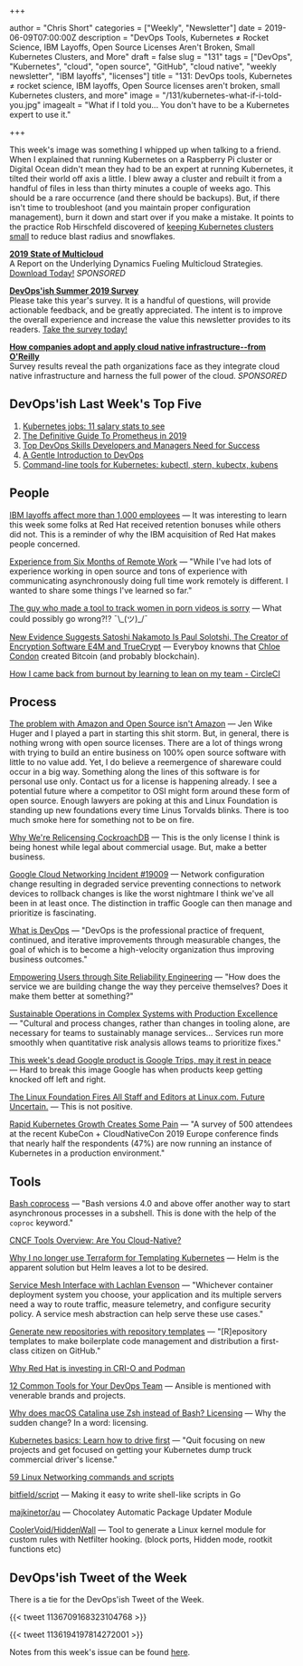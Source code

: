 +++

author = "Chris Short"
categories = ["Weekly", "Newsletter"]
date = 2019-06-09T07:00:00Z
description = "DevOps Tools, Kubernetes ≠ Rocket Science, IBM Layoffs, Open Source Licenses Aren't Broken, Small Kubernetes Clusters, and More"
draft = false
slug = "131"
tags = ["DevOps", "Kubernetes", "cloud", "open source", "GitHub", "cloud native", "weekly newsletter", "IBM layoffs", "licenses"]
title = "131: DevOps tools, Kubernetes ≠ rocket science, IBM layoffs, Open Source licenses aren't broken, small Kubernetes clusters, and more"
image = "/131/kubernetes-what-if-i-told-you.jpg"
imagealt = "What if I told you... You don't have to be a Kubernetes expert to use it."

+++

This week's image was something I whipped up when talking to a friend. When I explained that running Kubernetes on a Raspberry Pi cluster or Digital Ocean didn't mean they had to be an expert at running Kubernetes, it tilted their world off axis a little. I blew away a cluster and rebuilt it from a handful of files in less than thirty minutes a couple of weeks ago. This should be a rare occurrence (and there should be backups). But, if there isn't time to troubleshoot (and you maintain proper configuration management), burn it down and start over if you make a mistake. It points to the practice Rob Hirschfeld discovered of [keeping Kubernetes clusters small](https://thenewstack.io/the-optimal-kubernetes-cluster-size-lets-look-at-the-data/) to reduce blast radius and snowflakes.

[**2019 State of Multicloud**](https://turbonomic.com/state-of-multicloud/?utm_campaign=7012o000001oRz6AAE)  
A Report on the Underlying Dynamics Fueling Multicloud Strategies. [Download Today!](https://turbonomic.com/state-of-multicloud/?utm_campaign=7012o000001oRz6AAE) *SPONSORED*

[**DevOps'ish Summer 2019 Survey**](https://devopsi.sh/survey)  
Please take this year's survey. It is a handful of questions, will provide actionable feedback, and be greatly appreciated. The intent is to improve the overall experience and increase the value this newsletter provides to its readers. [Take the survey today!](https://devopsi.sh/survey)

[**How companies adopt and apply cloud native infrastructure--from O'Reilly**](https://www.oreilly.com/pub/cpc/224549)  
Survey results reveal the path organizations face as they integrate cloud native infrastructure and harness the full power of the cloud. *SPONSORED*

## DevOps'ish Last Week's Top Five

1. [Kubernetes jobs: 11 salary stats to see](https://enterprisersproject.com/article/2019/5/kubernetes-jobs-11-salary-statistics)
1. [The Definitive Guide To Prometheus in 2019](http://devconnected.com/the-definitive-guide-to-prometheus-in-2019/)
1. [Top DevOps Skills Developers and Managers Need for Success](https://www.cloudbees.com/blog/top-devops-skills-developers-and-managers-need-success)
1. [A Gentle Introduction to DevOps](http://ravikirans.com/gentle-introduction-to-devops/)
1. [Command-line tools for Kubernetes: kubectl, stern, kubectx, kubens](https://developers.redhat.com/blog/2019/05/27/command-line-tools-for-kubernetes-kubectl-stern-kubectx-kubens/)

## People

[IBM layoffs affect more than 1,000 employees](https://www.cnbc.com/2019/06/06/ibm-layoffs-affect-more-than-1000-employees.html) — It was interesting to learn this week some folks at Red Hat received retention bonuses while others did not. This is a reminder of why the IBM acquisition of Red Hat makes people concerned.

[Experience from Six Months of Remote Work](https://www.justingarrison.com/blog/six-months-remote/) — "While I've had lots of experience working in open source and tons of experience with communicating asynchronously doing full time work remotely is different. I wanted to share some things I've learned so far."

[The guy who made a tool to track women in porn videos is sorry](https://www.technologyreview.com/s/613607/facial-recognition-porn-database-privacy-gdpr-data-collection-policy/) — What could possibly go wrong?!? ¯\\\_(ツ)\_/¯

[New Evidence Suggests Satoshi Nakamoto Is Paul Solotshi, The Creator of Encryption Software E4M and TrueCrypt](https://www.investinblockchain.com/new-evidence-suggests-satoshi-nakamoto-is-paul-solotshi-the-creator-of-encryption-software-e4m-and-truecrypt/) — Everyboy knowns that [Chloe Condon](https://twitter.com/ChloeCondon) created Bitcoin (and probably blockchain).

[How I came back from burnout by learning to lean on my team - CircleCI](https://circleci.com/blog/how-i-came-back-from-burnout-by-learning-to-lean-on-my-team/)

## Process

[The problem with Amazon and Open Source isn't Amazon](https://anonymoushash.vmbrasseur.com/2019/06/07/the-problem-with-amazon-and-open-source-isnt-amazon/) — Jen Wike Huger and I played a part in starting this shit storm. But, in general, there is nothing wrong with open source licenses. There are a lot of things wrong with trying to build an entire business on 100% open source software with little to no value add. Yet, I do believe a reemergence of shareware could occur in a big way. Something along the lines of this software is for personal use only. Contact us for a license is happening already. I see a potential future where a competitor to OSI might form around these form of open source. Enough lawyers are poking at this and Linux Foundation is standing up new foundations every time Linus Torvalds blinks. There is too much smoke here for something not to be on fire.

[Why We're Relicensing CockroachDB](https://www.cockroachlabs.com/blog/oss-relicensing-cockroachdb/) — This is the only license I think is being honest while legal about commercial usage. But, make a better business.

[Google Cloud Networking Incident #19009](https://status.cloud.google.com/incident/cloud-networking/19009) — Network configuration change resulting in degraded service preventing connections to network devices to rollback changes is like the worst nightmare I think we've all been in at least once. The distinction in traffic Google can then manage and prioritize is fascinating.

[What is DevOps](https://devopsish.com/what-is-devops/) — "DevOps is the professional practice of frequent, continued, and iterative improvements through measurable changes, the goal of which is to become a high-velocity organization thus improving business outcomes."

[Empowering Users through Site Reliability Engineering](http://jasonhand.com/blog/empowering_users_through_site_reliability_engineering/) — "How does the service we are building change the way they perceive themselves? Does it make them better at something?"

[Sustainable Operations in Complex Systems with Production Excellence](https://www.infoq.com/articles/production-excellence-sustainable-operations-complex-systems/) — "Cultural and process changes, rather than changes in tooling alone, are necessary for teams to sustainably manage services... Services run more smoothly when quantitative risk analysis allows teams to prioritize fixes."

[This week's dead Google product is Google Trips, may it rest in peace](https://arstechnica.com/gadgets/2019/06/this-weeks-dead-google-product-is-google-trips-may-it-rest-in-peace/) — Hard to break this image Google has when products keep getting knocked off left and right.

[The Linux Foundation Fires All Staff and Editors at Linux.com. Future Uncertain.](http://techrights.org/2019/06/05/linux-com-future-uncertain/) — This is not positive.

[Rapid Kubernetes Growth Creates Some Pain](https://containerjournal.com/2019/06/04/rapid-kubernetes-growth-creates-some-pain/) — "A survey of 500 attendees at the recent KubeCon + CloudNativeCon 2019 Europe conference finds that nearly half the respondents (47%) are now running an instance of Kubernetes in a production environment."

## Tools

[Bash coprocess](https://medium.com/@copyconstruct/bash-coprocess-2092a93ad912) — "Bash versions 4.0 and above offer another way to start asynchronous processes in a subshell. This is done with the help of the `coproc` keyword."

[CNCF Tools Overview: Are You Cloud-Native?](https://epsagon.com/blog/cncf-tools-overview-are-you-cloud-native/)

[Why I no longer use Terraform for Templating Kubernetes](https://medium.com/@stobiewankenobi/why-i-no-longer-use-terraform-for-templating-kubernetes-9aef37741447) — Helm is the apparent solution but Helm leaves a lot to be desired.

[Service Mesh Interface with Lachlan Evenson](https://softwareengineeringdaily.com/2019/06/06/service-mesh-interface-with-lachlan-evenson/) — "Whichever container deployment system you choose, your application and its multiple servers need a way to route traffic, measure telemetry, and configure security policy. A service mesh abstraction can help serve these use cases."

[Generate new repositories with repository templates](https://github.blog/2019-06-06-generate-new-repositories-with-repository-templates/) — "[R]epository templates to make boilerplate code management and distribution a first-class citizen on GitHub."

[Why Red Hat is investing in CRI-O and Podman](https://www.redhat.com/en/blog/why-red-hat-investing-cri-o-and-podman)

[12 Common Tools for Your DevOps Team](https://www.tripwire.com/state-of-security/devops/common-tools-for-your-devops-team/) — Ansible is mentioned with venerable brands and projects.

[Why does macOS Catalina use Zsh instead of Bash? Licensing](https://thenextweb.com/dd/2019/06/04/why-does-macos-catalina-use-zsh-instead-of-bash-licensing/) — Why the sudden change? In a word: licensing.

[Kubernetes basics: Learn how to drive first](https://opensource.com/article/19/6/kubernetes-basics) — "Quit focusing on new projects and get focused on getting your Kubernetes dump truck commercial driver's license."

[59 Linux Networking commands and scripts](https://haydenjames.io/linux-networking-commands-scripts/)

[bitfield/script](https://github.com/bitfield/script) — Making it easy to write shell-like scripts in Go

[majkinetor/au](https://github.com/majkinetor/au) — Chocolatey Automatic Package Updater Module

[CoolerVoid/HiddenWall](https://github.com/CoolerVoid/HiddenWall) — Tool to generate a Linux kernel module for custom rules with Netfilter hooking. (block ports, Hidden mode, rootkit functions etc)

## DevOps'ish Tweet of the Week

There is a tie for the DevOps'ish Tweet of the Week.

{{< tweet 1136709168323104768 >}}

{{< tweet 1136194197814272001 >}}

Notes from this week's issue can be found [here](./notes/).
